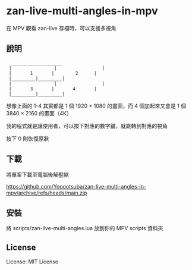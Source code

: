 # zan-live-multi-angles-in-mpv

在 MPV 觀看 zan-live 存檔時，可以支援多視角

## 說明

```
  ___________________
 |                |                 |
 |       1       |        2      |
 |_________|_________|
 |                |                 |
 |       3       |       4       |
 |_________|_________|
```

想像上面的 1-4 其實都是 1 個 1920 × 1080 的畫面，而 4 個加起來又會是 1 個 3840 × 2160 的畫面（4K）

我的程式就是讓使用者，可以按下對應的數字鍵，就跳轉到對應的視角

按下 0 則恢復原狀

## 下載

將專案下載至電腦後解壓縮

https://github.com/Yooootsuba/zan-live-multi-angles-in-mpv/archive/refs/heads/main.zip

## 安裝

將 scripts/zan-live-multi-angles.lua 放到你的 MPV scripts 資料夾

## License

License: MIT License
